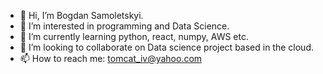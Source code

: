 - 👋 Hi, I’m Bogdan Samoletskyi.
- 👀 I’m interested in programming and Data Science.
- 🌱 I’m currently learning python, react, numpy, AWS etc.
- 💞️ I’m looking to collaborate on Data science project based in the cloud.
- 📫 How to reach me: tomcat_iv@yahoo.com

<!---
ZX10Tomcat/ZX10Tomcat is a ✨ special ✨ repository because its `README.md` (this file) appears on your GitHub profile.
You can click the Preview link to take a look at your changes.
--->
